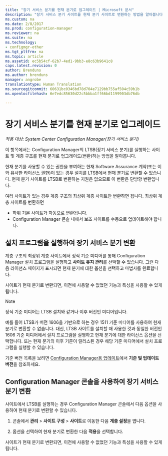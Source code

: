 ```yaml
---
title: "장기 서비스 분기를 현재 분기로 업그레이드 | Microsoft 문서"
description: "장기 서비스 분기 사이트를 현재 분기 사이트로 변환하는 방법을 알아봅니다."
ms.custom: na
ms.date: 2/8/2017
ms.prod: configuration-manager
ms.reviewer: na
ms.suite: na
ms.technology:
- configmgr-other
ms.tgt_pltfrm: na
ms.topic: article
ms.assetid: ec5b54cf-62b7-4ed1-9bb3-e8c63b9641c8
caps.latest.revision: 0
author: Brenduns
ms.author: brenduns
manager: angrobe
translationtype: Human Translation
ms.sourcegitcommit: 60631bc0346bd78d704e7129bb755af504c59b1b
ms.openlocfilehash: 6e7edc85630d22c5bbba1ff66bd1199903db76db

---
```



# <a name="upgrade-the-long-term-servicing-branch-to-the-current-branch"></a>장기 서비스 분기를 현재 분기로 업그레이드

*적용 대상: System Center Configuration Manager(장기 서비스 분기)*

이 항목에서는 Configuration Manager의 LTSB(장기 서비스 분기)를 실행하는 사이트 및 계층 구조를 현재 분기로 업그레이드(변환)하는 방법을 알아봅니다.

현재 분기를 사용할 수 있는 권한을 부여하는 현재 Software Assurance 계약(또는 이와 유사한 라이선스 권한)이 있는 경우 설치를 LTSB에서 현재 분기로 변환할 수 있습니다.  현재 분기 사이트를 LTSB로 변환하는 지원은 없으므로 이 변환은 단방향 변환입니다.

여러 사이트가 있는 경우 계층 구조의 최상위 계층 사이트만 변환하면 됩니다. 최상위 계층 사이트를 변환하면
- 하위 기본 사이트가 자동으로 변환됩니다.
-    Configuration Manager 콘솔 내에서 보조 사이트를 수동으로 업데이트해야 합니다.

## <a name="run-setup-to-convert-the-long-term-servicing-branch"></a>설치 프로그램을 실행하여 장기 서비스 분기 변환
계층 구조의 최상위 계층 사이트에서 정식 기준 미디어를 통해 Configuration Manager 설치 프로그램을 실행하고 **사이트 유지 관리**를 선택할 수 있습니다.  그런 다음 라이선스 페이지가 표시되면 현재 분기에 대한 옵션을 선택하고 마법사를 완료합니다.

사이트가 현재 분기로 변환되면, 이전에 사용할 수 없었던 기능과 특성을 사용할 수 있게 됩니다.

> [!NOTE]  
> 정식 기준 미디어는 LTSB 설치와 같거나 이후 버전인 미디어입니다.

예를 들어 LTSB가 버전 1606을 기반으로 하는 경우 1511 기준 미디어를 사용하여 현재 분기로 변환할 수 없습니다. 대신, LTSB 사이트를 설치할 때 사용한 것과 동일한 버전인 1606 기준 미디어에서 설치 프로그램을 실행하고 현재 분기에 대한 라이선스 옵션을 선택합니다.  또는 현재 분기의 이후 기준이 릴리스된 경우 해당 기준 미디어에서 설치 프로그램을 실행할 수 있습니다.

기준 버전 목록을 보려면 [Configuration Manager용 업데이트](/sccm/core/servers/manage/updates)에서 **기준 및 업데이트 버전**을 참조하세요.

## <a name="use-the-configuration-manager-console-to-convert-the-long-term-servicing-branch"></a>Configuration Manager 콘솔을 사용하여 장기 서비스 분기 변환
사이트에서 LTSB를 실행하는 경우 Configuration Manager 콘솔에서 다음 옵션을 사용하여 현재 분기로 변환할 수 있습니다.

 1. 콘솔에서 **관리** > **사이트 구성** > **사이트**로 이동한 다음 **계층 설정**을 엽니다.  

 2. 옵션을 선택하여 현재 분기로 변환한 다음 **적용**을 선택합니다.  

사이트가 현재 분기로 변환되면, 이전에 사용할 수 없었던 기능과 특성을 사용할 수 있게 됩니다.



<!--HONumber=Feb17_HO2-->


